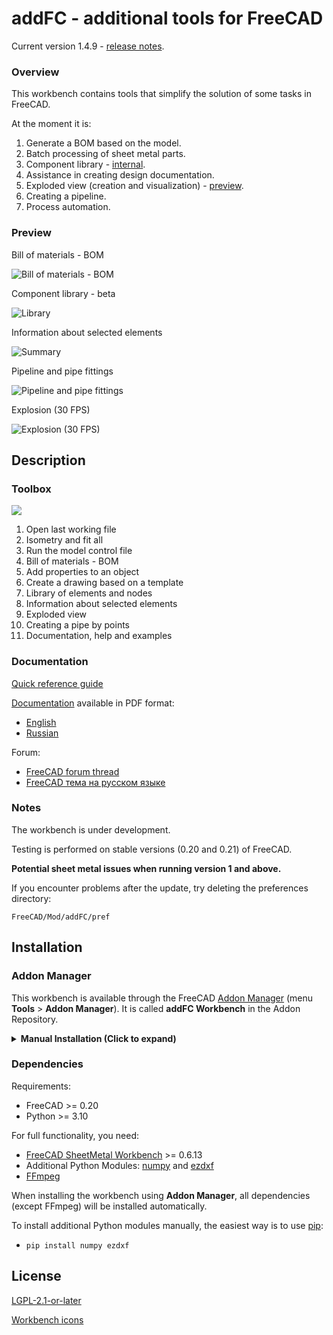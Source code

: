 # addFC - additional tools for FreeCAD

Current version 1.4.9 - [release notes](CHANGELOG.md).


### Overview

This workbench contains tools that simplify the solution of some tasks in FreeCAD.

At the moment it is:

1. Generate a BOM based on the model.
2. Batch processing of sheet metal parts.
3. Component library - [internal](repo/add/Library.md).
4. Assistance in creating design documentation.
5. Exploded view (creation and visualization) - [preview](https://youtu.be/G9eikdejY6g).
6. Creating a pipeline.
7. Process automation.

### Preview

Bill of materials - BOM

![Bill of materials - BOM](repo/doc/img/info_bom.png)

Component library - beta

![Library](repo/doc/img/library.png)

Information about selected elements

![Summary](repo/doc/img/summary.png)

Pipeline and pipe fittings

![Pipeline and pipe fittings](repo/doc/img/pipe_result.png)

Explosion (30 FPS)

![Explosion (30 FPS)](repo/doc/other/explosion.gif)


## Description

### Toolbox

![](repo/doc/img/toolbar.svg)

1. Open last working file
2. Isometry and fit all
3. Run the model control file
4. Bill of materials - BOM
5. Add properties to an object
6. Create a drawing based on a template
7. Library of elements and nodes
8. Information about selected elements
9. Exploded view
10. Creating a pipe by points
11. Documentation, help and examples


### Documentation

[Quick reference guide](/repo/doc/quickstart_EN.md)

[Documentation](repo/doc) available in PDF format:

* [English](https://digiroad.tech/share/addFC/documentation_EN.pdf)
* [Russian](https://digiroad.tech/share/addFC/documentation_RU.pdf)


Forum:

* [FreeCAD forum thread](https://forum.freecad.org/viewtopic.php?t=91329)
* [FreeCAD тема на русском языке](https://forum.freecad.org/viewtopic.php?t=91598)


### Notes

The workbench is under development.

Testing is performed on stable versions (0.20 and 0.21) of FreeCAD.

__Potential sheet metal issues when running version 1 and above.__

If you encounter problems after the update, try deleting the preferences directory:

`FreeCAD/Mod/addFC/pref`


## Installation

### Addon Manager

This workbench is available through the FreeCAD [Addon Manager](https://github.com/FreeCAD/FreeCAD-addons/#1-builtin-addon-manager) (menu __Tools__ > __Addon Manager__). It is called __addFC Workbench__ in the Addon Repository.

<details>
<summary><b>Manual Installation (Click to expand)</b></summary>

### Manual installation

Download the [archive](https://github.com/GS90/addFC/archive/main.zip), unzip it and move the __addFC__ folder to the directory containing all additional FreeCAD modules:

* Linux: `~/.local/share/FreeCAD/Mod`
* MacOS: `~/Library/Preferences/FreeCAD/Mod`
* Windows: `C:\Users\***\AppData\Roaming\FreeCAD\Mod`

Or, while in the directory with modules, use [git](https://git-scm.com):

`git clone https://github.com/GS90/addFC`

To update the module, while in the __addFC__ directory, use:

`git pull -r`

</details>

### Dependencies

Requirements:

* FreeCAD >= 0.20
* Python >= 3.10

For full functionality, you need:

* [FreeCAD SheetMetal Workbench](https://github.com/shaise/FreeCAD_SheetMetal) >= 0.6.13
* Additional Python Modules: [numpy](https://pypi.org/project/numpy) and [ezdxf](https://pypi.org/project/ezdxf)
* [FFmpeg](https://ffmpeg.org)

When installing the workbench using __Addon Manager__, all dependencies (except FFmpeg) will be installed automatically.

To install additional Python modules manually, the easiest way is to use [pip](https://en.wikipedia.org/wiki/Pip_(package_manager)):

* `pip install numpy ezdxf`


## License

[LGPL-2.1-or-later](LICENSE)

[Workbench icons](https://en.wikipedia.org/wiki/Tango_Desktop_Project)
